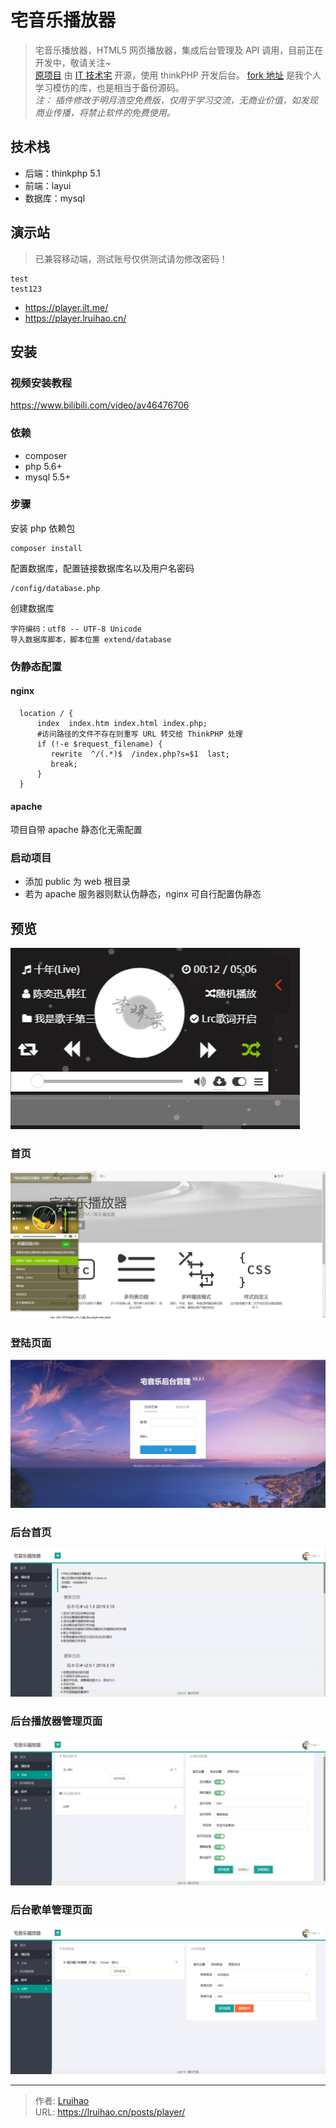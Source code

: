 # 宅音乐播放器


> 宅音乐播放器，HTML5 网页播放器，集成后台管理及 API 调用，目前正在开发中，敬请关注~  
[原项目](https://github.com/lzx8589561/zhai-music) 由 [IT 技术宅](https://www.ilt.me) 开源，使用 thinkPHP 开发后台。 [fork 地址](https://github.com/Lruihao/zhai-music) 是我个人学习模仿的库，也是相当于备份源码。  
*注： 插件修改于明月浩空免费版，仅用于学习交流，无商业价值，如发现商业传播，将禁止软件的免费使用。*

<!--more-->

## 技术栈
- 后端：thinkphp 5.1
- 前端：layui
- 数据库：mysql

## 演示站
> 已兼容移动端，测试账号仅供测试请勿修改密码！

```text 测试账号
test
test123
```
- https://player.ilt.me/
- https://player.lruihao.cn/

## 安装
### 视频安装教程
https://www.bilibili.com/video/av46476706
### 依赖
- composer
- php 5.6+
- mysql 5.5+

### 步骤
安装 php 依赖包
```
composer install
```
配置数据库，配置链接数据库名以及用户名密码
````
/config/database.php
````
创建数据库
```
字符编码：utf8 -- UTF-8 Unicode
导入数据库脚本，脚本位置 extend/database
```
### 伪静态配置
#### nginx
```
  location / {
      index  index.htm index.html index.php;
      #访问路径的文件不存在则重写 URL 转交给 ThinkPHP 处理
      if (!-e $request_filename) {
         rewrite  ^/(.*)$  /index.php?s=$1  last;
         break;
      }
  }
```
#### apache
项目自带 apache 静态化无需配置
### 启动项目
- 添加 public 为 web 根目录
- 若为 apache 服务器则默认伪静态，nginx 可自行配置伪静态

## 预览
![](images/player.png)
### 首页
![](images/index.png)
### 登陆页面
![](images/login.png)
### 后台首页
![](images/admin_index.png)
### 后台播放器管理页面
![](images/admin_player.png)
### 后台歌单管理页面
![](images/admin_song_sheet.png)


---

> 作者: [Lruihao](https://github.com/Lruihao)  
> URL: https://lruihao.cn/posts/player/  

